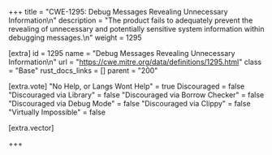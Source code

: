 +++
title = "CWE-1295: Debug Messages Revealing Unnecessary Information\n"
description = "The product fails to adequately prevent the revealing of unnecessary and potentially sensitive system information within debugging messages.\n"
weight = 1295

[extra]
id = 1295
name = "Debug Messages Revealing Unnecessary Information\n"
url = "https://cwe.mitre.org/data/definitions/1295.html"
class = "Base"
rust_docs_links = []
parent = "200"

[extra.vote]
"No Help, or Langs Wont Help" = true
Discouraged = false
"Discouraged via Library" = false
"Discouraged via Borrow Checker" = false
"Discouraged via Debug Mode" = false
"Discouraged via Clippy" = false
"Virtually Impossible" = false

[extra.vector]

+++